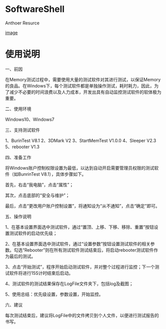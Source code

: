 # SoftwareShell
Anthoer Resurce

[image](https://github.com/LongTengFly/SoftwareShell/blob/master/9B87B873-3B87-48e7-8E85-1012FCE9DB16.png)

# 使用说明

一、前因

在Memory测试过程中，需要使用大量的测试软件对其进行测试，以保证Memory的良品。在Windows下，每个测试软件都是单独操作测试，耗时耗力，因此，为了减少不必要的时间浪费以及人力成本，开发出具有自动监控测试软件的软体极为重要。

 二、使用环境

Windows10、Windows7

三、支持测试软件

1、BurinTest V8.1
2、3DMark V2
3、StartMemTest  V1.0.0
4、Sleeper V2.3
5、rebooter V1.3

四、准备工作

将Windows账户控制权限设置为最低，以达到自动开启需要管理员权限的测试软件（如BunrinTest V8.1），具体步骤如下。

首先，右击“我电脑”，点击“属性”；

其次，点击底部的“安全与维护”；

最后，点击“更改用户账户控制设置”，将通知设为“从不通知”，点击“确定”即可。

五、操作说明

1、在基本设置界面选中测试软件，通过“置顶、上移、下移、移除、重置”按钮设置测试软件的启动优先级；

2、在基本设置界面选中测试软件，通过“设置参数”按钮设置测试软件的相关参数。勾选“Rebooter”则在所有测试软件测试结束后，将启动rebooter测试软件作为最后的测试。

3、点击“开始测试”，程序开始启动测试软件，并对整个过程进行监控；下一个测试软件将进行15S计时结束后启动。

4、测试软件的测试结果保存在LogFile文件夹下，包括log及截图；

5、使用总结：优先级设置，参数设置，开始监控。

六、建议

每次测试结束后，建议将LogFile中的文件拷贝到个人文件，以便进行测试报告的书写。
